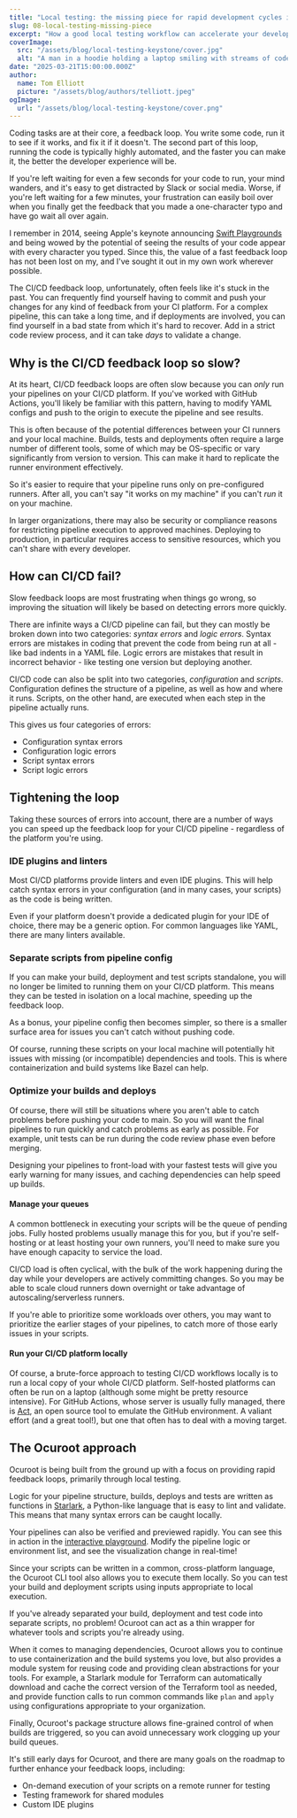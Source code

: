 ```yaml
---
title: "Local testing: the missing piece for rapid development cycles in CI/CD"
slug: 08-local-testing-missing-piece
excerpt: "How a good local testing workflow can accelerate your development cycle, approaches you can take today and how Ocuroot can help in the future."
coverImage:
  src: "/assets/blog/local-testing-keystone/cover.jpg"
  alt: "A man in a hoodie holding a laptop smiling with streams of code in the background"
date: "2025-03-21T15:00:00.000Z"
author:
  name: Tom Elliott
  picture: "/assets/blog/authors/telliott.jpeg"
ogImage:
  url: "/assets/blog/local-testing-keystone/cover.png"
---
```


Coding tasks are at their core, a feedback loop. You write some code, run it to see if it works, and fix it if it doesn't.
The second part of this loop, running the code is typically highly automated, and the faster you can make it, the better the
developer experience will be.

If you're left waiting for even a few seconds for your code to run, your mind wanders, and it's easy to get distracted by Slack or social media. Worse, if you're left waiting for a few minutes, your frustration can easily boil over when you finally get the feedback that you made a one-character typo and have go wait all over again.

I remember in 2014, seeing Apple's keynote announcing [Swift Playgrounds](https://developer.apple.com/swift-playground/) and being
wowed by the potential of seeing the results of your code appear with every character you typed. Since this, the value of a fast
feedback loop has not been lost on my, and I've sought it out in my own work wherever possible.

The CI/CD feedback loop, unfortunately, often feels like it's stuck in the past. You can frequently find yourself having to commit
and push your changes for any kind of feedback from your CI platform. For a complex pipeline, this can take a long time, and if
deployments are involved, you can find yourself in a bad state from which it's hard to recover. Add in a strict code review process,
and it can take *days* to validate a change.

## Why is the CI/CD feedback loop so slow?

At its heart, CI/CD feedback loops are often slow because you can *only* run your pipelines on your CI/CD platform. If you've worked with GitHub Actions, you'll likely be familiar with this pattern, having to modify YAML configs and
push to the origin to execute the pipeline and see results.

This is often because of the potential differences between your CI runners and your local machine. Builds, tests and
deployments often require a large number of different tools, some of which may be OS-specific or vary significantly from
version to version. This can make it hard to replicate the runner environment effectively.

So it's easier to require that your pipeline runs only on pre-configured runners. After all, you can't say "it works on
my machine" if you can't *run* it on your machine.

In larger organizations, there may also be security or compliance reasons for restricting pipeline execution to approved
machines. Deploying to production, in particular requires access to sensitive resources, which you can't share with every
developer.

## How can CI/CD fail?

Slow feedback loops are most frustrating when things go wrong, so improving the situation will likely be based on detecting
errors more quickly.

There are infinite ways a CI/CD pipeline can fail, but they can mostly be broken down into two categories: *syntax errors* and
*logic errors*. Syntax errors are mistakes in coding that prevent the code from being run at all - like bad indents in a YAML file. Logic errors are mistakes that result in incorrect behavior - like testing one version but deploying another.

CI/CD code can also be split into two categories, *configuration* and *scripts*. Configuration defines the structure of a pipeline,
as well as how and where it runs. Scripts, on the other hand, are executed when each step in the pipeline actually runs.

This gives us four categories of errors:

- Configuration syntax errors
- Configuration logic errors
- Script syntax errors
- Script logic errors

## Tightening the loop

Taking these sources of errors into account, there are a number of ways you can speed
up the feedback loop for your CI/CD pipeline - regardless of the platform you're using.

### IDE plugins and linters

Most CI/CD platforms provide linters and even IDE plugins. This will help catch syntax
errors in your configuration (and in many cases, your scripts) as the code is being written.

Even if your platform doesn't provide a dedicated plugin for your IDE of choice, there
may be a generic option. For common languages like YAML, there are many linters available.

### Separate scripts from pipeline config

If you can make your build, deployment and test scripts standalone, you will no longer be
limited to running them on your CI/CD platform. This means they can be tested in isolation
on a local machine, speeding up the feedback loop.

As a bonus, your pipeline config then becomes simpler, so there is a smaller surface area
for issues you can't catch without pushing code.

Of course, running these scripts on your local machine will potentially hit issues with
missing (or incompatible) dependencies and tools. This is where containerization and build
systems like Bazel can help.

### Optimize your builds and deploys

Of course, there will still be situations where you aren't able to catch problems before
pushing your code to main. So you will want the final pipelines to run quickly and catch problems as early as possible. For example, unit tests can be run during the code review
phase even before merging.

Designing your pipelines to front-load with your fastest tests will give you early warning
for many issues, and caching dependencies can help speed up builds.

#### Manage your queues

A common bottleneck in executing your scripts will be the queue of pending jobs. Fully
hosted problems usually manage this for you, but if you're self-hosting or at least hosting
your own runners, you'll need to make sure you have enough capacity to service the load.

CI/CD load is often cyclical, with the bulk of the work happening during the day while your
developers are actively committing changes. So you may be able to scale cloud runners down overnight or take advantage of autoscaling/serverless runners.

If you're able to prioritize some workloads over others, you may want to prioritize the earlier stages of your pipelines, to catch more of those early issues in your scripts.

#### Run your CI/CD platform locally

Of course, a brute-force approach to testing CI/CD workflows locally is to
run a local copy of your whole CI/CD platform. Self-hosted platforms can often
be run on a laptop (although some might be pretty resource intensive). For GitHub Actions, whose server is usually fully managed, there is [Act](https://github.com/nektos/act), an open source tool to emulate the GitHub environment. A valiant effort (and a great tool!), but one that often has to deal with a moving target.

## The Ocuroot approach

Ocuroot is being built from the ground up with a focus on providing rapid feedback loops, primarily through local testing.

Logic for your pipeline structure, builds, deploys and tests are written as functions in [Starlark](https://github.com/bazelbuild/starlark), 
a Python-like language that is easy to lint and validate. This means that many syntax
errors can be caught locally.

Your pipelines can also be verified and previewed rapidly. You can see this in action
in the [interactive playground](https://playground.ocuroot.com/). Modify the pipeline
logic or environment list, and see the visualization change in real-time!

Since your scripts can be written in a common, cross-platform language, the Ocuroot CLI tool also allows you to execute them locally. So you can test your build and deployment
scripts using inputs appropriate to local execution.

If you've already separated your build, deployment and test code into separate scripts, no
problem! Ocuroot can act as a thin wrapper for whatever tools and scripts you're already
using.

When it comes to managing dependencies, Ocuroot allows you to continue to use containerization and the build systems you love, but also provides a module system for
reusing code and providing clean abstractions for your tools. For example, a Starlark module for Terraform can automatically download and cache the correct version of the Terraform tool
as needed, and provide function calls to run common commands like `plan` and `apply` using
configurations appropriate to your organization.

Finally, Ocuroot's package structure allows fine-grained control of when builds
are triggered, so you can avoid unnecessary work clogging up your build queues.

It's still early days for Ocuroot, and there are many goals on the roadmap to further enhance your feedback loops, including:

- On-demand execution of your scripts on a remote runner for testing
- Testing framework for shared modules
- Custom IDE plugins